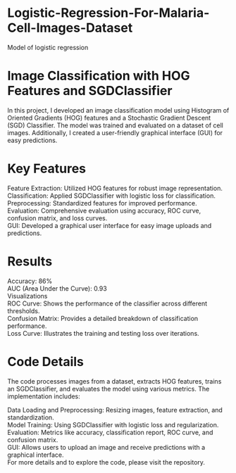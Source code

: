 # Logistic-Regression-For-Malaria-Cell-Images-Dataset
Model of logistic regression 

# Image Classification with HOG Features and SGDClassifier
In this project, I developed an image classification model using Histogram of Oriented Gradients (HOG) features and a Stochastic Gradient Descent (SGD) Classifier. 
The model was trained and evaluated on a dataset of cell images. 
Additionally, I created a user-friendly graphical interface (GUI) for easy predictions.

# Key Features
Feature Extraction: Utilized HOG features for robust image representation.<br>
Classification: Applied SGDClassifier with logistic loss for classification.<br>
Preprocessing: Standardized features for improved performance.<br>
Evaluation: Comprehensive evaluation using accuracy, ROC curve, confusion matrix, and loss curves.<br>
GUI: Developed a graphical user interface for easy image uploads and predictions.<br>
# Results
Accuracy: 86%<br>
AUC (Area Under the Curve): 0.93<br>
Visualizations<br>
ROC Curve: Shows the performance of the classifier across different thresholds.<br>
Confusion Matrix: Provides a detailed breakdown of classification performance.<br>
Loss Curve: Illustrates the training and testing loss over iterations.<br>
# Code Details
The code processes images from a dataset, extracts HOG features, trains an SGDClassifier, and evaluates the model using various metrics. The implementation includes:<br>

Data Loading and Preprocessing: Resizing images, feature extraction, and standardization.<br>
Model Training: Using SGDClassifier with logistic loss and regularization.<br>
Evaluation: Metrics like accuracy, classification report, ROC curve, and confusion matrix.<br>
GUI: Allows users to upload an image and receive predictions with a graphical interface.<br>
For more details and to explore the code, please visit the repository.
